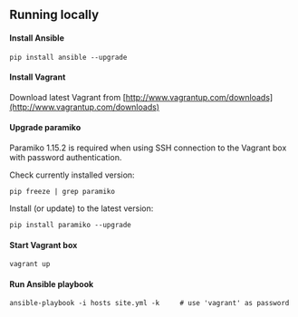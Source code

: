## Running locally

#### Install Ansible

    pip install ansible --upgrade

#### Install Vagrant

Download latest Vagrant from [http://www.vagrantup.com/downloads](http://www.vagrantup.com/downloads)

#### Upgrade paramiko

Paramiko 1.15.2 is required when using SSH connection to the Vagrant box with password authentication.

Check currently installed version:

    pip freeze | grep paramiko

Install (or update) to the latest version:

    pip install paramiko --upgrade

#### Start Vagrant box

    vagrant up

#### Run Ansible playbook

    ansible-playbook -i hosts site.yml -k     # use 'vagrant' as password
